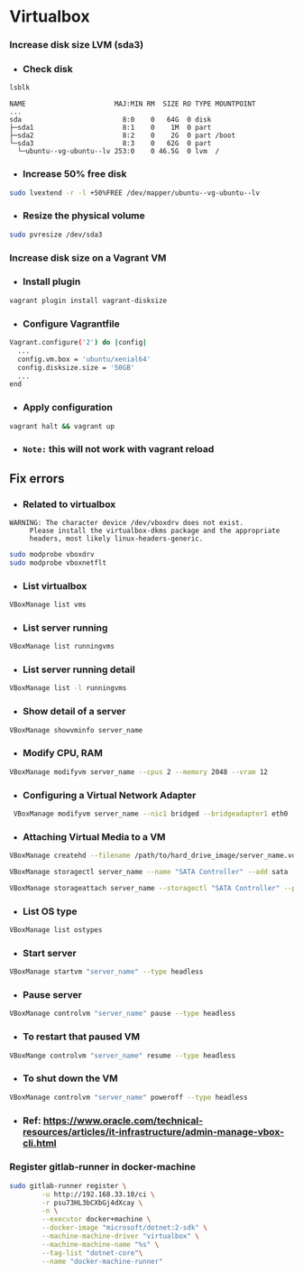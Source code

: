 # Virtualbox

### Increase disk size LVM (sda3)
- ### Check disk
```bash
lsblk
```
```text
NAME                      MAJ:MIN RM  SIZE RO TYPE MOUNTPOINT
...
sda                         8:0    0   64G  0 disk 
├─sda1                      8:1    0    1M  0 part 
├─sda2                      8:2    0    2G  0 part /boot
└─sda3                      8:3    0   62G  0 part 
  └─ubuntu--vg-ubuntu--lv 253:0    0 46.5G  0 lvm  /
```
- ### Increase 50% free disk
```bash
sudo lvextend -r -l +50%FREE /dev/mapper/ubuntu--vg-ubuntu--lv
```
- ### Resize the physical volume
```bash
sudo pvresize /dev/sda3
```

### Increase disk size on a Vagrant VM
- ### Install plugin
```bash
vagrant plugin install vagrant-disksize
```
- ### Configure Vagrantfile
```bash
Vagrant.configure('2') do |config|
  ...
  config.vm.box = 'ubuntu/xenial64'
  config.disksize.size = '50GB'
  ...
end
```
- ### Apply configuration
```bash
vagrant halt && vagrant up
```
- ### `Note:` this will not work with vagrant reload

## Fix errors
- ### Related to virtualbox
```text
WARNING: The character device /dev/vboxdrv does not exist.
	 Please install the virtualbox-dkms package and the appropriate
	 headers, most likely linux-headers-generic.
```
```bash
sudo modprobe vboxdrv
sudo modprobe vboxnetflt
```
- ### List virtualbox
```bash
VBoxManage list vms
```
- ### List server running
```bash
VBoxManage list runningvms
```
- ### List server running detail
```bash
VBoxManage list -l runningvms
```
- ### Show detail of a server
```bash
VBoxManage showvminfo server_name
```
- ### Modify CPU, RAM
```bash
VBoxManage modifyvm server_name --cpus 2 --memory 2048 --vram 12
```
- ### Configuring a Virtual Network Adapter
```bash
 VBoxManage modifyvm server_name --nic1 bridged --bridgeadapter1 eth0
```
- ### Attaching Virtual Media to a VM
```bash
VBoxManage createhd --filename /path/to/hard_drive_image/server_name.vdi --size 5120 
```
```bash
VBoxManage storagectl server_name --name "SATA Controller" --add sata --bootable on
```
```bash
VBoxManage storageattach server_name --storagectl "SATA Controller" --port 0 --device 0 --type hdd --medium /path/to/hard_drive_image/server_name.vdi
```
- ### List OS type
```bash
VBoxManage list ostypes
```
- ### Start server
```bash
VBoxManage startvm "server_name" --type headless
```
- ### Pause server
```bash
VBoxManage controlvm "server_name" pause --type headless
```
- ### To restart that paused VM
```bash
VBoxMange controlvm "server_name" resume --type headless
```
- ### To shut down the VM
```bash
VBoxManage controlvm "server_name" poweroff --type headless
```
- ### Ref: https://www.oracle.com/technical-resources/articles/it-infrastructure/admin-manage-vbox-cli.html

### Register gitlab-runner in docker-machine
```bash
sudo gitlab-runner register \
    	-u http://192.168.33.10/ci \
    	-r psu73HL3bCXbGj4dXcay \
    	-n \
    	--executor docker+machine \
    	--docker-image "microsoft/dotnet:2-sdk" \
    	--machine-machine-driver "virtualbox" \
    	--machine-machine-name "%s" \
    	--tag-list "dotnet-core"\
    	--name "docker-machine-runner"
```
